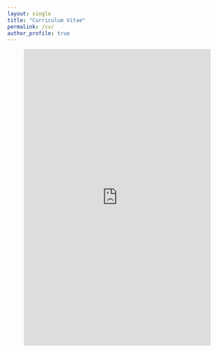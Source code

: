 ```yaml
---
layout: single
title: "Curriculum Vitae"
permalink: /cv/
author_profile: true
---
```


<div style="transform: scale(0.85); transform-origin: top center; width: 100%; overflow: hidden;">
  <iframe src="https://drive.google.com/file/d/1r0MdTi8xOSB7NeyVgrPxEJj-J-dR1SJZ/preview"
          width="100%" height="800px" style="border: none;"></iframe>
</div>
